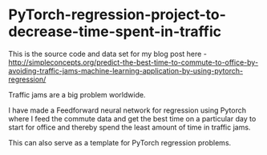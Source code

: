 # PyTorch-regression-project-to-decrease-time-spent-in-traffic

This is the source code and data set for my blog post here - http://simpleconcepts.org/predict-the-best-time-to-commute-to-office-by-avoiding-traffic-jams-machine-learning-application-by-using-pytorch-regression/

Traffic jams are a big problem worldwide.

I have made a Feedforward neural network for regression using Pytorch where I feed the commute data and get the best time on a particular day to start for office and thereby spend the least amount of time in traffic jams. 

This can also serve as a template for PyTorch regression problems.
